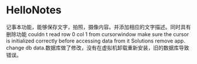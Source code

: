 # HelloNotes
记事本功能，能够保存文字，拍照，摄像内容。并添加相应的文字描述。同时具有删除功能
couldn t read row 0 col 1 from cursorwindow make sure the cursor is initialized correctly before accessing data from it
Solutions
remove app.
change db data.数据库做了修改，没有在虚拟机卸载重新安装，旧的数据库导致错误。
